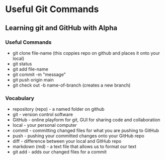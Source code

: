 # Useful Git Commands

## Learning git and GitHub with Alpha

### Useful Commands
- git clone file-name (this coppies repo on github and places it onto your local)
- git status
- git add file-name
- git commit -m "message"
- git push origin main
- git check out -b name-of-branch (creates a new branch)

### Vocabulary
- repository (repo) - a named folder on github
- git - version control software
- GitHub - online playform for git, GUI for sharing code and collaboration
- local - your personal computer
- commit - committing changed files for what you are pushing to GitHub
- push - pushing your committed changes onto your GitHub repo
- diff - difference between your local and GitHub repo
- markdown (md) - a text file that allows us to format our text
- git add - adds our changed files for a commit

